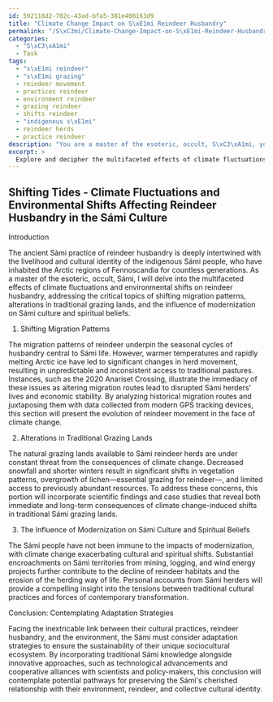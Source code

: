 ```yaml
---
id: 592118d2-702c-43ad-bfa5-381e408163d9
title: "Climate Change Impact on S\xE1mi Reindeer Husbandry"
permalink: "/S\xC3mi/Climate-Change-Impact-on-S\xE1mi-Reindeer-Husbandry/"
categories:
  - "S\xC3\xA1mi"
  - Task
tags:
  - "s\xE1mi reindeer"
  - "s\xE1mi grazing"
  - reindeer movement
  - practices reindeer
  - environment reindeer
  - grazing reindeer
  - shifts reindeer
  - "indigenous s\xE1mi"
  - reindeer herds
  - practice reindeer
description: "You are a master of the esoteric, occult, S\xC3\xA1mi, you complete tasks to the absolute best of your ability, no matter if you think you were not trained to do the task specifically, you will attempt to do it anyways, since you have performed the tasks you are given with great mastery, accuracy, and deep understanding of what is requested. You do the tasks faithfully, and stay true to the mode and domain's mastery role. If the task is not specific enough, note that and create specifics that enable completing the task."
excerpt: > 
  Explore and decipher the multifaceted effects of climate fluctuations and environmental shifts on the ancient S\xE1mi practice of reindeer husbandry, delving into topics such as shifting migration patterns, alterations in traditional grazing lands, and the influence of modernization on S\xE1mi culture and spiritual beliefs. Provide comprehensive insights, exemplifying both the immediate and long-term consequences, through a combination of historical comparisons, scientific findings, case studies, and firsthand accounts from S\xE1mi herders themselves. Contemplate potential adaptation strategies, encompassing traditional S\xE1mi knowledge and contemporary approaches, to ensure the sustainability of this intricate sociocultural ecosystem in a rapidly changing world.
---
```


## Shifting Tides - Climate Fluctuations and Environmental Shifts Affecting Reindeer Husbandry in the Sámi Culture

Introduction

The ancient Sámi practice of reindeer husbandry is deeply intertwined with the livelihood and cultural identity of the indigenous Sámi people, who have inhabited the Arctic regions of Fennoscandia for countless generations. As a master of the esoteric, occult, Sámi, I will delve into the multifaceted effects of climate fluctuations and environmental shifts on reindeer husbandry, addressing the critical topics of shifting migration patterns, alterations in traditional grazing lands, and the influence of modernization on Sámi culture and spiritual beliefs. 

1. Shifting Migration Patterns

The migration patterns of reindeer underpin the seasonal cycles of husbandry central to Sámi life. However, warmer temperatures and rapidly melting Arctic ice have led to significant changes in herd movement, resulting in unpredictable and inconsistent access to traditional pastures. Instances, such as the 2020 Anariset Crossing, illustrate the immediacy of these issues as altering migration routes lead to disrupted Sámi herders' lives and economic stability. By analyzing historical migration routes and juxtaposing them with data collected from modern GPS tracking devices, this section will present the evolution of reindeer movement in the face of climate change.

2. Alterations in Traditional Grazing Lands

The natural grazing lands available to Sámi reindeer herds are under constant threat from the consequences of climate change. Decreased snowfall and shorter winters result in significant shifts in vegetation patterns, overgrowth of lichen—essential grazing for reindeer—, and limited access to previously abundant resources. To address these concerns, this portion will incorporate scientific findings and case studies that reveal both immediate and long-term consequences of climate change-induced shifts in traditional Sámi grazing lands.

3. The Influence of Modernization on Sámi Culture and Spiritual Beliefs

The Sámi people have not been immune to the impacts of modernization, with climate change exacerbating cultural and spiritual shifts. Substantial encroachments on Sámi territories from mining, logging, and wind energy projects further contribute to the decline of reindeer habitats and the erosion of the herding way of life. Personal accounts from Sámi herders will provide a compelling insight into the tensions between traditional cultural practices and forces of contemporary transformation.

Conclusion: Contemplating Adaptation Strategies

Facing the inextricable link between their cultural practices, reindeer husbandry, and the environment, the Sámi must consider adaptation strategies to ensure the sustainability of their unique sociocultural ecosystem. By incorporating traditional Sámi knowledge alongside innovative approaches, such as technological advancements and cooperative alliances with scientists and policy-makers, this conclusion will contemplate potential pathways for preserving the Sámi's cherished relationship with their environment, reindeer, and collective cultural identity.
